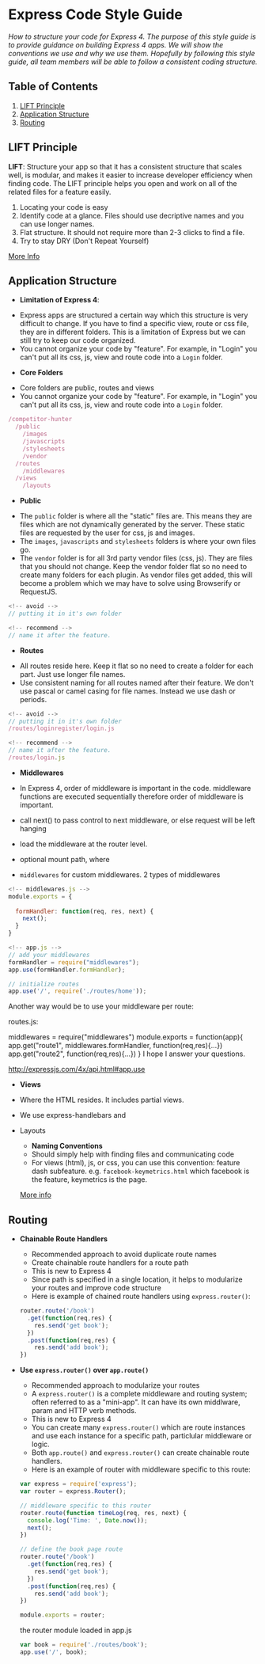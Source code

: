 # Express Code Style Guide 

*How to structure your code for Express 4. The purpose of this style guide is to provide guidance on building Express 4 apps. We will show the conventions we use and why we use them. Hopefully by following this style guide, all team members will be able to follow a consistent coding structure.* 


## Table of Contents 

  1. [LIFT Principle](#lift)
  1. [Application Structure](#structure) 
  1. [Routing](#routing)


## LIFT Principle

  **LIFT**: Structure your app so that it has a consistent structure that scales well, is modular, and makes it easier to increase developer efficiency when finding code. The LIFT principle helps you open and work on all of the related files for a feature easily. 
  
  1.  Locating your code is easy 
  2.  Identify code at a glance. Files should use decriptive names and you can use longer names.
  3.  Flat structure. It should not require more than 2-3 clicks to find a file. 
  4.  Try to stay DRY (Don't Repeat Yourself) 
  
[More Info](https://github.com/johnpapa/angularjs-styleguide#application-structure-lift-principle)

## Application Structure 

  - **Limitation of Express 4**: 

  + Express apps are structured a certain way which this structure is very difficult to change. If you have to find a specific view, route or css file, they are in different folders. This is a limitation of Express but we can still try to keep our code organized. 
  + You cannot organize your code by "feature". For example, in "Login" you can't put all its css, js, view and route code into a `Login` folder. 

  - **Core Folders** 
  
  + Core folders are public, routes and views
  + You cannot organize your code by "feature". For example, in "Login" you can't put all its css, js, view and route code into a `Login` folder. 
  
  ```javascript 
  /competitor-hunter
    /public
      /images 
      /javascripts
      /stylesheets
      /vendor
    /routes
      /middlewares
    /views
      /layouts
  ```
  - **Public** 
  
  + The `public` folder is where all the "static" files are. This means they are files which are not dynamically generated by the server. These static files are requested by the user for css, js and images. 
  + The `images`, `javascripts` and `stylesheets` folders is where your own files go.
  + The `vendor` folder is for all 3rd party vendor files (css, js). They are files that you should not change. Keep the vendor folder flat so no need to create many folders for each plugin. As vendor files get added, this will become a problem which we may have to solve using Browserify or RequestJS. 

```javascript
<!-- avoid --> 
// putting it in it's own folder

```

```javascript
<!-- recommend --> 
// name it after the feature. 

``` 

  

  
- **Routes** 

+ All routes reside here. Keep it flat so no need to create a folder for each part. Just use longer file names.
+ Use consistent naming for all routes named after their feature. We don't use pascal or camel casing for file names. Instead we use dash or periods. 

```javascript
<!-- avoid --> 
// putting it in it's own folder
/routes/loginregister/login.js 
```

```javascript
<!-- recommend --> 
// name it after the feature. 
/routes/login.js 
```

- **Middlewares**

+ In Express 4, order of middleware is important in the code. middleware functions are executed sequentially therefore order of middleware is important.
+ call next() to pass control to next middleware, or else request will be left hanging
+ load the middleware at the router level. 
+ optional mount path, where 

+ `middlewares` for custom middlewares. 2 types of middlewares


```javascript
<!-- middlewares.js --> 
module.exports = { 
  
  formHandler: function(req, res, next) { 
    next(); 
  }
}
``` 

```javascript 
<!-- app.js --> 
// add your middlewares 
formHandler = require("middlewares");
app.use(formHandler.formHandler);

// initialize routes 
app.use('/', require('./routes/home')); 

```


Another way would be to use your middleware per route:

routes.js:

middlewares = require("middlewares")
module.exports = function(app){
    app.get("route1", middlewares.formHandler, function(req,res){...})
    app.get("route2", function(req,res){...})
}
I hope I answer your questions.

http://expressjs.com/4x/api.html#app.use


- **Views** 

+ Where the HTML resides. It includes partial views. 
+ We use express-handlebars and
+ Layouts


  - **Naming Conventions**
  
  + Should simply help with finding files and communicating code
  + For views (html), js, or css, you can use this convention: feature dash subfeature. e.g. `facebook-keymetrics.html` which facebook is the feature, keymetrics is the page.





  [More info](http://www.johnpapa.net/angular-growth-structure/)


## Routing

  - **Chainable Route Handlers**

    + Recommended approach to avoid duplicate route names
    + Create chainable route handlers for a route path
    + This is new to Express 4 
    + Since path is specified in a single location, it helps to modularize your routes and improve code structure 
    + Here is example of chained route handlers using `express.router()`:

    ```javascript
    router.route('/book')
      .get(function(req,res) { 
        res.send('get book'); 
      }) 
      .post(function(req,res) {
        res.send('add book'); 
    })
    ```
  - **Use `express.router()` over `app.route()`** 
  
    + Recommended approach to modularize your routes
    + A `express.router()` is a complete middleware and routing system; often referred to as a "mini-app". It can have its own middlware, param and HTTP verb methods. 
    + This is new to Express 4    
    + You can create many `express.router()` which are route instances and use each instance for a specific path, particlular middleware or logic. 
    + Both `app.route()` and `express.router()` can create chainable route handlers.
    + Here is an example of router with middleware specific to this route:
    
    ```javascript
    var express = require('express');
    var router = express.Router();

    // middleware specific to this router
    router.route(function timeLog(req, res, next) {
      console.log('Time: ', Date.now());
      next();
    })
    
    // define the book page route 
    router.route('/book')
      .get(function(req,res) { 
        res.send('get book'); 
      }) 
      .post(function(req,res) {
        res.send('add book'); 
    })

    module.exports = router;
    ```
    
    the router module loaded in app.js 
    
    ```javascript
    var book = require('./routes/book');
    app.use('/', book); 
    ```
